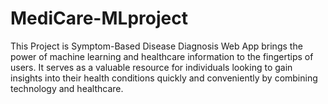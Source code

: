 # MediCare-MLproject
This Project is Symptom-Based Disease Diagnosis Web App brings the power of machine learning and healthcare information to the fingertips of users. It serves as a valuable resource for individuals looking to gain insights into their health conditions quickly and conveniently by combining technology and healthcare.
